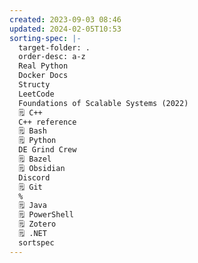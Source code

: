 ```yaml
---
created: 2023-09-03 08:46
updated: 2024-02-05T10:53
sorting-spec: |-
  target-folder: .
  order-desc: a-z
  Real Python
  Docker Docs
  Structy
  LeetCode
  Foundations of Scalable Systems (2022) 
  🗒️ C++
  C++ reference
  🗒️ Bash
  🗒️ Python
  DE Grind Crew
  🗒️ Bazel
  🗒️ Obsidian
  Discord
  🗒️ Git
  %
  🗒️ Java
  🗒️ PowerShell
  🗒️ Zotero
  🗒️ .NET
  sortspec
---
```

